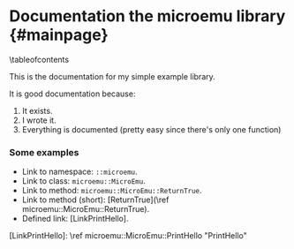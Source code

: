 # Documentation the microemu library {#mainpage}
\tableofcontents

This is the documentation for my simple example library.

It is good documentation because:

1. It exists.
2. I wrote it.
3. Everything is documented (pretty easy since there's only one function)

### Some examples
* Link to namespace: `::microemu`.
* Link to class: `microemu::MicroEmu`.
* Link to method: `microemu::MicroEmu::ReturnTrue`.
* Link to method (short): [ReturnTrue](\ref microemu::MicroEmu::ReturnTrue).
* Defined link: [LinkPrintHello].

[LinkPrintHello]: \ref microemu::MicroEmu::PrintHello "PrintHello"